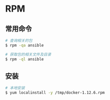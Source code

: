 # RPM

## 常用命令

```sh
# 查询相关的包
$ rpm -qa ansible

# 获取包的相关文件及目录
$ rpm -ql ansible
```

## 安装

```sh
# 本地安装
$ yum localinstall -y /tmp/docker-1.12.6.rpm
```